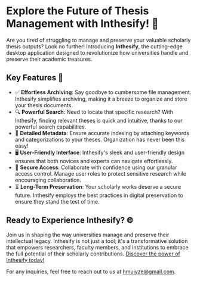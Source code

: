 # Explore the Future of Thesis Management with Inthesify! 📢

Are you tired of struggling to manage and preserve your valuable scholarly thesis outputs? Look no further! Introducing **Inthesify**, the cutting-edge desktop application designed to revolutionize how universities handle and preserve their academic treasures.

## Key Features 🚀

- ✅ **Effortless Archiving**: Say goodbye to cumbersome file management. Inthesify simplifies archiving, making it a breeze to organize and store your thesis documents.
- 🔍 **Powerful Search**: Need to locate that specific research? With Inthesify, finding relevant theses is quick and intuitive, thanks to our powerful search capabilities.
- 📄 **Detailed Metadata**: Ensure accurate indexing by attaching keywords and categorizations to your theses. Organization has never been this easy!
- 🖥️ **User-Friendly Interface**: Inthesify's sleek and user-friendly design ensures that both novices and experts can navigate effortlessly.
- 🔐 **Secure Access**: Collaborate with confidence using our granular access control. Manage user roles to protect sensitive research while encouraging collaboration.
- ⏳ **Long-Term Preservation**: Your scholarly works deserve a secure future. Inthesify employs the best practices in digital preservation to ensure they stand the test of time.

## Ready to Experience Inthesify? 🌐

Join us in shaping the way universities manage and preserve their intellectual legacy. Inthesify is not just a tool; it's a transformative solution that empowers researchers, faculty members, and institutions to embrace the full potential of their scholarly contributions. [Discover the power of Inthesify today!](https://inthesify.netlify.app/)

For any inquiries, feel free to reach out to us at hmuiyze@gmail.com.
